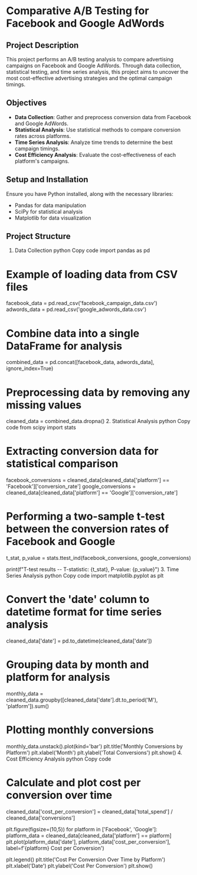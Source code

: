 # Comparative A/B Testing for Facebook and Google AdWords

## Project Description
This project performs an A/B testing analysis to compare advertising campaigns on Facebook and Google AdWords. Through data collection, statistical testing, and time series analysis, this project aims to uncover the most cost-effective advertising strategies and the optimal campaign timings.

## Objectives
- **Data Collection**: Gather and preprocess conversion data from Facebook and Google AdWords.
- **Statistical Analysis**: Use statistical methods to compare conversion rates across platforms.
- **Time Series Analysis**: Analyze time trends to determine the best campaign timings.
- **Cost Efficiency Analysis**: Evaluate the cost-effectiveness of each platform's campaigns.

## Setup and Installation
Ensure you have Python installed, along with the necessary libraries:
- Pandas for data manipulation
- SciPy for statistical analysis
- Matplotlib for data visualization



## Project Structure

1. Data Collection
python
Copy code
import pandas as pd

# Example of loading data from CSV files
facebook_data = pd.read_csv('facebook_campaign_data.csv')
adwords_data = pd.read_csv('google_adwords_data.csv')

# Combine data into a single DataFrame for analysis
combined_data = pd.concat([facebook_data, adwords_data], ignore_index=True)

# Preprocessing data by removing any missing values
cleaned_data = combined_data.dropna()
2. Statistical Analysis
python
Copy code
from scipy import stats

# Extracting conversion data for statistical comparison
facebook_conversions = cleaned_data[cleaned_data['platform'] == 'Facebook']['conversion_rate']
google_conversions = cleaned_data[cleaned_data['platform'] == 'Google']['conversion_rate']

# Performing a two-sample t-test between the conversion rates of Facebook and Google
t_stat, p_value = stats.ttest_ind(facebook_conversions, google_conversions)

print(f"T-test results -- T-statistic: {t_stat}, P-value: {p_value}")
3. Time Series Analysis
python
Copy code
import matplotlib.pyplot as plt

# Convert the 'date' column to datetime format for time series analysis
cleaned_data['date'] = pd.to_datetime(cleaned_data['date'])

# Grouping data by month and platform for analysis
monthly_data = cleaned_data.groupby([cleaned_data['date'].dt.to_period('M'), 'platform']).sum()

# Plotting monthly conversions
monthly_data.unstack().plot(kind='bar')
plt.title('Monthly Conversions by Platform')
plt.xlabel('Month')
plt.ylabel('Total Conversions')
plt.show()
4. Cost Efficiency Analysis
python
Copy code
# Calculate and plot cost per conversion over time
cleaned_data['cost_per_conversion'] = cleaned_data['total_spend'] / cleaned_data['conversions']

plt.figure(figsize=(10,5))
for platform in ['Facebook', 'Google']:
    platform_data = cleaned_data[cleaned_data['platform'] == platform]
    plt.plot(platform_data['date'], platform_data['cost_per_conversion'], label=f'{platform} Cost per Conversion')

plt.legend()
plt.title('Cost Per Conversion Over Time by Platform')
plt.xlabel('Date')
plt.ylabel('Cost Per Conversion')
plt.show()


